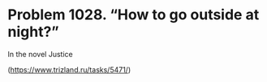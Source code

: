 # Problem 1028. “How to go outside at night?”

In the novel Justice

(https://www.trizland.ru/tasks/5471/)